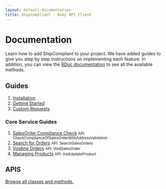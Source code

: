 ```yaml
---
layout: default-documentation
title: ShipCompliant - Ruby API Client
---
```


# Documentation

Learn how to add ShipCompliant to your project. We have added guides to give you
step by step instructions on implementing each feature. In addition, you can
view the [RDoc documentation][rdoc] to see all the available methods.

## Guides

1. [Installation](./installation.html)
2. [Getting Started](./getting-started.html)
3. [Custom Requests](./custom-requests.html)

### Core Service Guides

1. [SalesOrder Compliance Check](./sales_orders_compliance_check.html)
   <small>API: CheckComplianceOfSalesOrderWithAddressValidation</small>
2. [Search for Orders](./search_sales_orders.html) <small>API:
   SearchSalesOrders</small>
3. [Voiding Orders](./void_sales_order.html) <small>API: VoidSalesOrder</small>
4. [Managing Products](./add_update_product.html) <small>API:
   AddUpdateProduct</small>

## APIS
[Browse all classes and methods.][rdoc]

[rdoc]: ../rdoc
